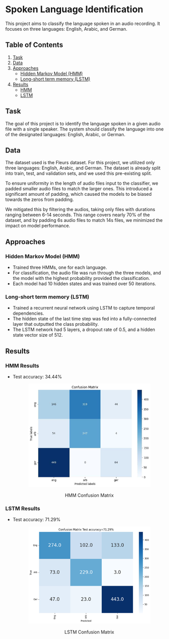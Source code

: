 # Spoken Language Identification

This project aims to classify the language spoken in an audio recording. It focuses on three languages: English, Arabic, and German.


## Table of Contents

1. [Task](#task)
2. [Data](#data)
3. [Approaches](#approaches)
   - [Hidden Markov Model (HMM)](#hidden-markov-model-hmm)
   - [Long-short term memory (LSTM)](#long-short-term-memory-lstm)
4. [Results](#results)
   - [HMM](#hmm-results)
   - [LSTM](#lstm-results)

## Task

The goal of this project is to identify the language spoken in a given audio file with a single speaker. The system should classify the language into one of the designated languages: English, Arabic, or German.

## Data

The dataset used is the Fleurs dataset. For this project, we utilized only three languages: English, Arabic, and German. The dataset is already split into train, test, and validation sets, and we used this pre-existing split. 

To ensure uniformity in the length of audio files input to the classifier, we padded smaller audio files to match the larger ones. This introduced a significant amount of padding, which caused the models to be biased towards the zeros from padding. 

We mitigated this by filtering the audios, taking only files with durations ranging between 6-14 seconds. This range covers nearly 70% of the dataset, and by padding 6s audio files to match 14s files, we minimized the impact on model performance.

## Approaches

### Hidden Markov Model (HMM)

- Trained three HMMs, one for each language.
- For classification, the audio file was run through the three models, and the model with the highest probability provided the classification.
- Each model had 10 hidden states and was trained over 50 iterations.

### Long-short term memory (LSTM)

- Trained a recurrent neural network using LSTM to capture temporal dependencies.
- The hidden state of the last time step was fed into a fully-connected layer that outputted the class probability.
- The LSTM network had 5 layers, a dropout rate of 0.5, and a hidden state vector size of 512.

## Results

### HMM Results

- Test accuracy: 34.44%

  <p align="center">
  <img src="HMM.png" alt="drawing" width="80%"/>
  </p>
  <p align = "center">
  HMM Confusion Matrix
  </p>

### LSTM Results

- Test accuracy: 71.29%

  <p align="center">
  <img src="LSTM.png" alt="drawing" width="80%"/>
  </p>
  <p align = "center">
  LSTM Confusion Matrix
  </p>
